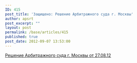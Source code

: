 ```yaml
---
ID: 415
post_title: 'Защищено: Решение Арбитражного суда г. Москвы'
author: apsrt
post_excerpt: ""
layout: post
permalink: /base/articles/415
published: true
post_date: 2012-09-07 13:53:00
---
```

<a href="http://www.apsrt.ru/docs/77.tif"><span style="text-decoration:underline;"> Решение Арбитражного суда г. Москвы от 27.08.12 </span></a>